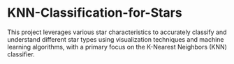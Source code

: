 # KNN-Classification-for-Stars
This project leverages various star characteristics to accurately classify and understand different star types using visualization techniques and machine learning algorithms, with a primary focus on the K-Nearest Neighbors (KNN) classifier.
